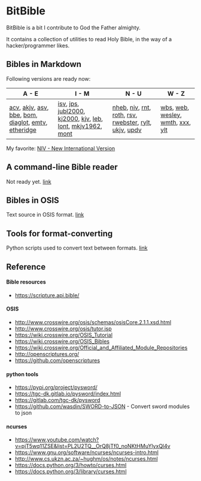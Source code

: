 # BitBible

BitBible is a bit I contribute to God the Father almighty.

It contains a collection of utilities to read Holy Bible, in the way of a hacker/programmer likes.

## Bibles in Markdown
Following versions are ready now:

| A - E | I - M | N - U | W - Z |
|-------|-------|-------|-------|
| [acv](markdown/acv/README.md), [akjv](markdown/akjv/README.md), [asv](markdown/asv/README.md), [bbe](markdown/bbe/README.md), [bom](markdown/bom/README.md), [diaglot](markdown/diaglot/README.md), [emtv](markdown/emtv/README.md), [etheridge](markdown/etheridge/README.md) | [isv](markdown/isv/README.md), [jps](markdown/jps/README.md), [jubl2000](markdown/jubl2000/README.md), [kj2000](markdown/kj2000/README.md), [kjv](markdown/kjv/README.md), [leb](markdown/leb/README.md), [lont](markdown/lont/README.md), [mkjv1962](markdown/mkjv1962/README.md), [mont](markdown/mont/README.md) | [nheb](markdown/nheb/README.md), [niv](markdown/niv/README.md), [rnt](markdown/rnt/README.md), [roth](markdown/roth/README.md), [rsv](markdown/rsv/README.md), [rwebster](markdown/rwebster/README.md), [rylt](markdown/rylt/README.md), [ukjv](markdown/ukjv/README.md), [updv](markdown/updv/README.md) | [wbs](markdown/wbs/README.md), [web](markdown/web/README.md), [wesley](markdown/wesley/README.md), [wmth](markdown/wmth/README.md), [xxx](markdown/xxx/README.md), [ylt](markdown/ylt/README.md) |

My favorite: [NIV - New International Version](markdown/niv/README.md)

## A command-line Bible reader

Not ready yet. [link](reader)

## Bibles in OSIS

Text source in OSIS format. [link](source/osis)

## Tools for format-converting

Python scripts used to convert text between formats. [link](util)

## Reference
#### Bible resources
- https://scripture.api.bible/
#### OSIS
- http://www.crosswire.org/osis/schemas/osisCore.2.1.1.xsd.html
- http://www.crosswire.org/osis/tutor.jsp
- https://wiki.crosswire.org/OSIS_Tutorial
- https://wiki.crosswire.org/OSIS_Bibles
- https://wiki.crosswire.org/Official_and_Affiliated_Module_Repositories
- http://openscriptures.org/
- https://github.com/openscriptures
#### python tools
- https://pypi.org/project/pysword/
- https://tgc-dk.gitlab.io/pysword/index.html
- https://gitlab.com/tgc-dk/pysword
- https://github.com/wasdin/SWORD-to-JSON - Convert sword modules to json
#### ncurses
- https://www.youtube.com/watch?v=pjT5wq11ZSE&list=PL2U2TQ__OrQ8jTf0_noNKtHMuYlyxQl4v
- https://www.gnu.org/software/ncurses/ncurses-intro.html
- http://www.cs.ukzn.ac.za/~hughm/os/notes/ncurses.html
- https://docs.python.org/3/howto/curses.html
- https://docs.python.org/3/library/curses.html

